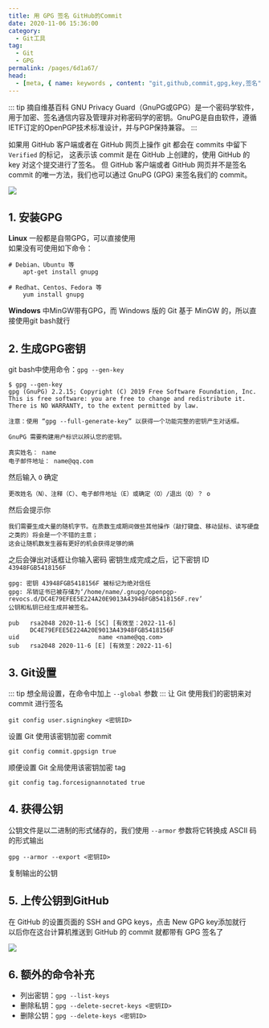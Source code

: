 ```yaml
---
title: 用 GPG 签名 GitHub的Commit
date: 2020-11-06 15:36:00
category: 
  - Git工具
tag: 
  - Git
  - GPG
permalink: /pages/6d1a67/
head:
  - [meta, { name: keywords , content: "git,github,commit,gpg,key,签名" }]
---
```


::: tip 摘自维基百科
GNU Privacy Guard（GnuPG或GPG）是一个密码学软件，用于加密、签名通信内容及管理非对称密码学的密钥。GnuPG是自由软件，遵循IETF订定的OpenPGP技术标准设计，并与PGP保持兼容。
:::
<!-- more -->

如果用 GitHub 客户端或者在 GitHub 网页上操作 git 都会在 commits 中留下 ``Verified`` 的标记，
这表示该 commit 是在 GitHub 上创建的，使用 GitHub 的 key 对这个提交进行了签名。
但 GitHub 客户端或者 GitHub 网页并不是签名 commit 的唯一方法，我们也可以通过 GnuPG (GPG) 来签名我们的 commit。<br>

![](/assets/page-img/2020/20201106/3.webp)

## 1. 安装GPG
**Linux** 一般都是自带GPG，可以直接使用<br>
如果没有可使用如下命令：
```
# Debian、Ubuntu 等
    apt-get install gnupg

# Redhat、Centos、Fedora 等
    yum install gnupg
```
**Windows** 中MinGW带有GPG，而 Windows 版的 Git 基于 MinGW 的，所以直接使用git bash就行
## 2. 生成GPG密钥
git bash中使用命令：``gpg --gen-key``
```
$ gpg --gen-key
gpg (GnuPG) 2.2.15; Copyright (C) 2019 Free Software Foundation, Inc.
This is free software: you are free to change and redistribute it.
There is NO WARRANTY, to the extent permitted by law.

注意：使用 “gpg --full-generate-key” 以获得一个功能完整的密钥产生对话框。

GnuPG 需要构建用户标识以辨认您的密钥。

真实姓名： name
电子邮件地址： name@qq.com

```
然后输入 ``O`` 确定
```
更改姓名（N）、注释（C）、电子邮件地址（E）或确定（O）/退出（Q）？ o
```
然后会提示你
```
我们需要生成大量的随机字节。在质数生成期间做些其他操作（敲打键盘、移动鼠标、读写硬盘之类的）将会是一个不错的主意；
这会让随机数发生器有更好的机会获得足够的熵
```
之后会弹出对话框让你输入密码
密钥生成完成之后，记下密钥 ID ``43948FGB5418156F``
```
gpg: 密钥 43948FGB5418156F 被标记为绝对信任
gpg: 吊销证书已被存储为‘/home/name/.gnupg/openpgp-revocs.d/DC4E79EFEE5E224A20E9013A43948FGB5418156F.rev’
公钥和私钥已经生成并被签名。

pub   rsa2048 2020-11-6 [SC] [有效至：2022-11-6]
      DC4E79EFEE5E224A20E9013A43948FGB5418156F
uid                      name <name@qq.com>
sub   rsa2048 2020-11-6 [E] [有效至：2022-11-6]
```
## 3. Git设置
::: tip
想全局设置，在命令中加上 ``--global`` 参数
:::
让 Git 使用我们的密钥来对 commit 进行签名
```
git config user.signingkey <密钥ID>
```
设置 Git 使用该密钥加密 commit
```
git config commit.gpgsign true
```
顺便设置 Git 全局使用该密钥加密 tag
```
git config tag.forcesignannotated true
```
## 4. 获得公钥
公钥文件是以二进制的形式储存的，我们使用 ``--armor`` 参数将它转换成 ASCII 码的形式输出
```
gpg --armor --export <密钥ID>
```
复制输出的公钥
## 5. 上传公钥到GitHub
在 GitHub 的设置页面的 SSH and GPG keys，点击 New GPG key添加就行<br>
以后你在这台计算机推送到 GitHub 的 commit 就都带有 GPG 签名了

![](/assets/page-img/2020/20201106/4.webp)

## 6. 额外的命令补充
- 列出密钥：``gpg --list-keys``
- 删除私钥：``gpg --delete-secret-keys <密钥ID>``
- 删除公钥：``gpg --delete-keys <密钥ID>``